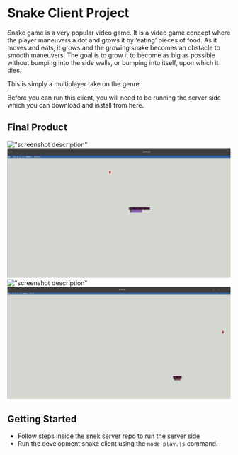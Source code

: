 # Snake Client Project

Snake game is a very popular video game. It is a video game concept where the player maneuvers a dot and grows it by ‘eating’ pieces of food. As it moves and eats, it grows and the growing snake becomes an obstacle to smooth maneuvers. The goal is to grow it to become as big as possible without bumping into the side walls, or bumping into itself, upon which it dies.

This is simply a multiplayer take on the genre.

Before you can run this client, you will need to be running the server side which you can download and install from here. 

## Final Product

!["screenshot description"](#)
![](images/snakes1.png)
!["screenshot description"](#)
![](images/snakes2.png)

## Getting Started

- Follow steps inside the snek server repo to run the server side
- Run the development snake client using the `node play.js` command.
